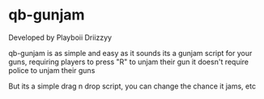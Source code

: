 # qb-gunjam
Developed by Playboii Driizzyy

qb-gunjam is as simple and easy as it sounds
its a gunjam script for your guns, requiring players to press "R" to unjam their gun
it doesn't require police to unjam their guns

But its a simple drag n drop script, you can change the chance it jams, etc

